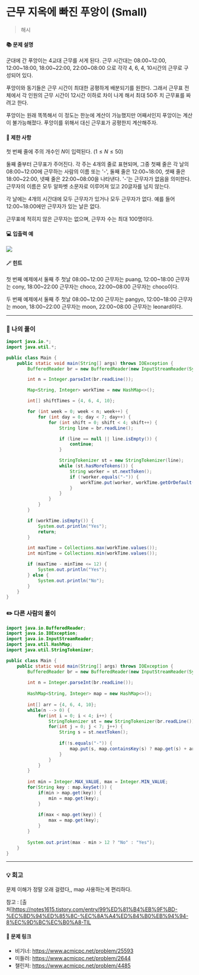 # 근무 지옥에 빠진 푸앙이 (Small)
>해시

#### 📚 문제 설명
군대에 간 푸앙이는 4교대 근무를 서게 된다. 근무 시간대는 08:00~12:00, 12:00~18:00, 18:00~22:00, 22:00~08:00 으로 각각 4, 6, 4, 10시간의 근무로 구성되어 있다.

푸앙이와 동기들은 근무 시간이 최대한 공평하게 배분되기를 원한다. 그래서 근무표 전체에서 각 인원의 근무 시간이 12시간 이하로 차이 나게 해서 최대 50주 치 근무표를 짜려고 한다.

푸앙이는 원래 똑똑해서 이 정도는 한눈에 계산이 가능했지만 어째서인지 푸앙이는 계산이 불가능해졌다. 푸앙이를 위해서 대신 근무표가 공평한지 계산해주자.


#### 📌 제한 사항 
첫 번째 줄에 주의 개수인 
$N$이 입력된다. 
$(1 \leq N \leq 50)$ 

둘째 줄부터 근무표가 주어진다. 각 주는 4개의 줄로 표현되며, 그중 첫째 줄은 각 날의 08:00~12:00에 근무하는 사람의 이름 또는 '-', 둘째 줄은 12:00~18:00, 셋째 줄은 18:00~22:00, 넷째 줄은 22:00~08:00을 나타낸다. '-'는 근무자가 없음을 의미한다. 근무자의 이름은 모두 알파벳 소문자로 이루어져 있고 20글자를 넘지 않는다.

각 날에는 4개의 시간대에 모두 근무자가 있거나 모두 근무자가 없다. 예를 들어 12:00~18:00에만 근무자가 있는 날은 없다.

근무표에 적히지 않은 근무자는 없으며, 근무자 수는 최대 
$100$명이다.


#### 💻 입출력 예
![](https://velog.velcdn.com/images/uunew/post/3a0ec986-e8f9-474a-90e1-0168ba8bf211/image.png)


#### 🪄 힌트
첫 번째 예제에서 둘째 주 첫날 08:00~12:00 근무자는 puang, 12:00~18:00 근무자는 cony, 18:00~22:00 근무자는 choco, 22:00~08:00 근무자는 choco이다.

두 번째 예제에서 둘째 주 첫날 08:00~12:00 근무자는 pangyo, 12:00~18:00 근무자는 moon, 18:00~22:00 근무자는 moon, 22:00~08:00 근무자는 leonard이다.



---
### 📝 나의 풀이
```java
import java.io.*;
import java.util.*;

public class Main {
    public static void main(String[] args) throws IOException {
        BufferedReader br = new BufferedReader(new InputStreamReader(System.in));

        int n = Integer.parseInt(br.readLine());

        Map<String, Integer> workTime = new HashMap<>();

        int[] shiftTimes = {4, 6, 4, 10};

        for (int week = 0; week < n; week++) {
            for (int day = 0; day < 7; day++) {
                for (int shift = 0; shift < 4; shift++) {
                    String line = br.readLine();

                    if (line == null || line.isEmpty()) {
                        continue;
                    }

                    StringTokenizer st = new StringTokenizer(line);
                    while (st.hasMoreTokens()) {
                        String worker = st.nextToken();
                        if (!worker.equals("-")) {
                            workTime.put(worker, workTime.getOrDefault(worker, 0) + shiftTimes[shift]);
                        }
                    }
                }
            }
        }

        if (workTime.isEmpty()) {
            System.out.println("Yes");
            return;
        }

        int maxTime = Collections.max(workTime.values());
        int minTime = Collections.min(workTime.values());

        if (maxTime - minTime <= 12) {
            System.out.println("Yes");
        } else {
            System.out.println("No");
        }
    }
}
```



### ✏️ 다른 사람의 풀이
```java
import java.io.BufferedReader;
import java.io.IOException;
import java.io.InputStreamReader;
import java.util.HashMap;
import java.util.StringTokenizer;

public class Main {
	public static void main(String[] args) throws IOException {
		BufferedReader br = new BufferedReader(new InputStreamReader(System.in));
		
		int n = Integer.parseInt(br.readLine());
		
		HashMap<String, Integer> map = new HashMap<>();
		
		int[] arr = {4, 6, 4, 10};
		while(n --> 0) {
			for(int i = 0; i < 4; i++) {
				StringTokenizer st = new StringTokenizer(br.readLine());
				for(int j = 0; j < 7; j++) {
					String s = st.nextToken();
					
					if(!s.equals("-")) {
						map.put(s, map.containsKey(s) ? map.get(s) + arr[i] : arr[i]);
					}
				}
			}
		}
		
		int min = Integer.MAX_VALUE, max = Integer.MIN_VALUE;
		for(String key : map.keySet()) {
			if(min > map.get(key)) {
				min = map.get(key);
			}
			
			if(max < map.get(key)) {
				max = map.get(key);
			}
		}
		
		System.out.print(max - min > 12 ? "No" : "Yes");
	}
}

```


---
### 💡 회고

문제 이해가 정말 오래 걸렸다,,
map 사용하는게 편리하다.

참고 : 
[출처]https://notes1615.tistory.com/entry/99%ED%81%B4%EB%9F%BD-%EC%BD%94%ED%85%8C-%EC%8A%A4%ED%84%B0%EB%94%94-8%EC%9D%BC%EC%B0%A8-TIL

#### 🔗 문제 링크
- 비기너: https://www.acmicpc.net/problem/25593
- 미들러: https://www.acmicpc.net/problem/2644
- 챌린저: https://www.acmicpc.net/problem/4485
